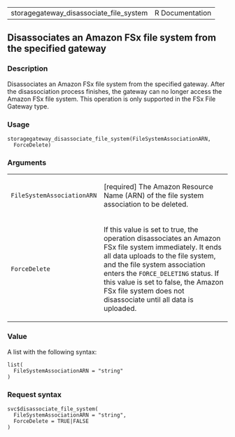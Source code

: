 <table style="width: 100%;">
<tbody>
<tr class="odd">
<td>storagegateway_disassociate_file_system</td>
<td style="text-align: right;">R Documentation</td>
</tr>
</tbody>
</table>

## Disassociates an Amazon FSx file system from the specified gateway

### Description

Disassociates an Amazon FSx file system from the specified gateway.
After the disassociation process finishes, the gateway can no longer
access the Amazon FSx file system. This operation is only supported in
the FSx File Gateway type.

### Usage

    storagegateway_disassociate_file_system(FileSystemAssociationARN,
      ForceDelete)

### Arguments

<table>
<colgroup>
<col style="width: 35%" />
<col style="width: 65%" />
</colgroup>
<tbody>
<tr class="odd">
<td><code
id="storagegateway_disassociate_file_system_:_FileSystemAssociationARN">FileSystemAssociationARN</code></td>
<td><p>[required] The Amazon Resource Name (ARN) of the file system
association to be deleted.</p></td>
</tr>
<tr class="even">
<td><code
id="storagegateway_disassociate_file_system_:_ForceDelete">ForceDelete</code></td>
<td><p>If this value is set to true, the operation disassociates an
Amazon FSx file system immediately. It ends all data uploads to the file
system, and the file system association enters the
<code>FORCE_DELETING</code> status. If this value is set to false, the
Amazon FSx file system does not disassociate until all data is
uploaded.</p></td>
</tr>
</tbody>
</table>

### Value

A list with the following syntax:

    list(
      FileSystemAssociationARN = "string"
    )

### Request syntax

    svc$disassociate_file_system(
      FileSystemAssociationARN = "string",
      ForceDelete = TRUE|FALSE
    )
